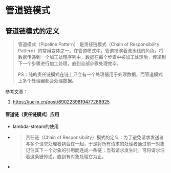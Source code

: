 # 管道链模式

##  管道链模式的定义

>管道模式（Pipeline Pattern） 是责任链模式（Chain of Responsibility Pattern）的常用变体之一。在管道模式中，管道扮演着流水线的角色，将数据传递到一个加工处理序列中，数据在每个步骤中被加工处理后，传递到下一个步骤进行加工处理，直到全部步骤处理完毕。
>
>PS：纯的责任链模式在链上只会有一个处理器用于处理数据，而管道模式上多个处理器都会处理数据。





参考文章：

1. https://juejin.cn/post/6902239819477286925





#### 管道链（责任链模式）应用

- lambda-stream的使用

- > 责任链（Chain of Responsibility）模式的定义：为了避免请求发送者与多个请求处理者耦合在一起，于是将所有请求的处理者通过前一对象记住其下一个对象的引用而连成一条链；当有请求发生时，可将请求沿着这条链传递，直到有对象处理它为止。

- 